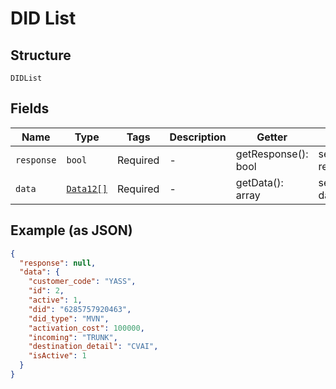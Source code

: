 
# DID List

## Structure

`DIDList`

## Fields

| Name | Type | Tags | Description | Getter | Setter |
|  --- | --- | --- | --- | --- | --- |
| `response` | `bool` | Required | - | getResponse(): bool | setResponse(bool response): void |
| `data` | [`Data12[]`](../../doc/models/data-12.md) | Required | - | getData(): array | setData(array data): void |

## Example (as JSON)

```json
{
  "response": null,
  "data": {
    "customer_code": "YASS",
    "id": 2,
    "active": 1,
    "did": "6285757920463",
    "did_type": "MVN",
    "activation_cost": 100000,
    "incoming": "TRUNK",
    "destination_detail": "CVAI",
    "isActive": 1
  }
}
```

